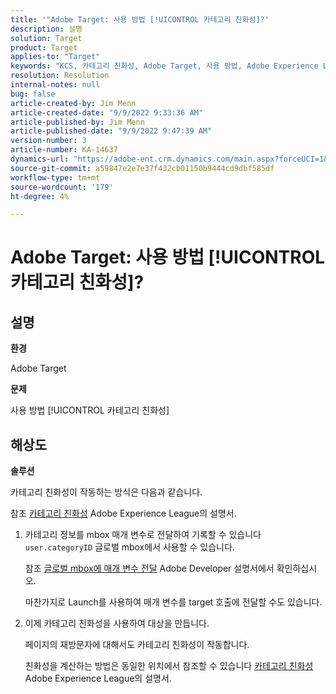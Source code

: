 ```yaml
---
title: '"Adobe Target: 사용 방법 [!UICONTROL 카테고리 친화성]?'
description: 설명
solution: Target
product: Target
applies-to: "Target"
keywords: "KCS, 카테고리 친화성, Adobe Target, 사용 방법, Adobe Experience League, 글로벌 mbox"
resolution: Resolution
internal-notes: null
bug: false
article-created-by: Jim Menn
article-created-date: "9/9/2022 9:33:36 AM"
article-published-by: Jim Menn
article-published-date: "9/9/2022 9:47:39 AM"
version-number: 3
article-number: KA-14637
dynamics-url: "https://adobe-ent.crm.dynamics.com/main.aspx?forceUCI=1&pagetype=entityrecord&etn=knowledgearticle&id=dacf6b79-2230-ed11-9db1-0022480866ad"
source-git-commit: a59847e2e7e37f432cb01150b9444cd9dbf585df
workflow-type: tm+mt
source-wordcount: '179'
ht-degree: 4%

---
```


# Adobe Target: 사용 방법 [!UICONTROL 카테고리 친화성]?

## 설명


<b>환경</b>

Adobe Target

<b>문제</b>

사용 방법 [!UICONTROL 카테고리 친화성]

## 해상도

<b>솔루션</b>

카테고리 친화성이 작동하는 방식은 다음과 같습니다.

참조 [카테고리 친화성](https://experienceleague.adobe.com/docs/target/using/audiences/visitor-profiles/category-affinity.html?lang=en) Adobe Experience League의 설명서.

1. 카테고리 정보를 mbox 매개 변수로 전달하여 기록할 수 있습니다 `user.categoryID` 글로벌 mbox에서 사용할 수 있습니다.

   참조 [글로벌 mbox에 매개 변수 전달](https://docs.adobe.com/help/en/target/using/implement-target/client-side/mbox-implement/global-mbox/pass-parameters-to-global-mbox.html "링크를 따라가려면 클릭하십시오. https://docs.adobe.com/help/en/target/using/implement-target/client-side/mbox-implement/global-mbox/pass-parameters-to-global-mbox.html") Adobe Developer 설명서에서 확인하십시오.

   마찬가지로 Launch를 사용하여 매개 변수를 target 호출에 전달할 수도 있습니다.

1. 이제 카테고리 친화성을 사용하여 대상을 만듭니다.

   페이지의 재방문자에 대해서도 카테고리 친화성이 작동합니다.

   친화성을 계산하는 방법은 동일한 위치에서 참조할 수 있습니다 [카테고리 친화성](https://experienceleague.adobe.com/docs/target/using/audiences/visitor-profiles/category-affinity.html?lang=en) Adobe Experience League의 설명서.
